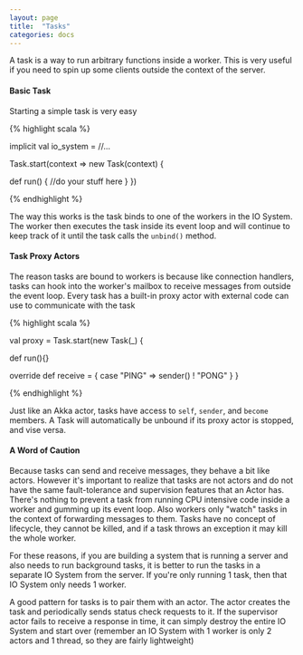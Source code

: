 ```yaml
---
layout: page
title:  "Tasks"
categories: docs
---
```


A task is a way to run arbitrary functions inside a worker.  This is very
useful if you need to spin up some clients outside the context of the server.

#### Basic Task

Starting a simple task is very easy

{% highlight scala %}

implicit val io_system = //...

Task.start(context => new Task(context) {
  
  def run() {
    //do your stuff here
  }
})

{% endhighlight %}

The way this works is the task binds to one of the workers in the IO System.
The worker then executes the task inside its event loop and will continue to
keep track of it until the task calls the `unbind()` method.

#### Task Proxy Actors

The reason tasks are bound to workers is because like connection handlers,
tasks can hook into the worker's mailbox to receive messages from outside the
event loop.  Every task has a built-in proxy actor with external code can use
to communicate with the task 

{% highlight scala %}

val proxy = Task.start(new Task(_) {

  def run(){}

  override def receive = {
    case "PING" => sender() ! "PONG"
  }
}

{% endhighlight %}

Just like an Akka actor, tasks have access to `self`, `sender`, and `become`
members.  A Task will automatically be unbound if its proxy actor is stopped,
and vise versa.

#### A Word of Caution

Because tasks can send and receive messages, they behave a bit like actors.
However it's important to realize that tasks are not actors and do not have the
same fault-tolerance and supervision features that an Actor has.  There's
nothing to prevent a task from running CPU intensive code inside a worker and
gumming up its event loop.  Also workers only "watch" tasks in the context of
forwarding messages to them.  Tasks have no concept of lifecycle, they cannot
be killed, and if a task throws an exception it may kill the whole worker.

For these reasons, if you are building a system that is running a server and
also needs to run background tasks, it is better to run the tasks in a separate
IO System from the server.  If you're only running 1 task, then that IO System
only needs 1 worker.

A good pattern for tasks is to pair them with an actor.  The actor creates the
task and periodically sends status check requests to it.  If the supervisor
actor fails to receive a response in time, it can simply destroy the entire IO
System and start over (remember an IO System with 1 worker is only 2 actors and
1 thread, so they are fairly lightweight)
